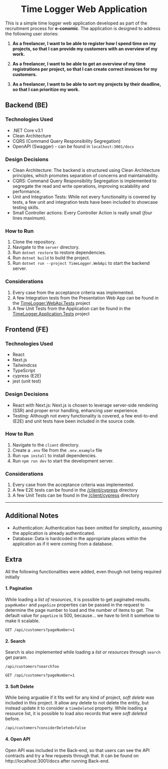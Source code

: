 <p align="center">
  <h1 align="center">Time Logger Web Application</h1>
</p>



This is a simple time logger web application developed as part of the recruitment process for **e-conomic**. The
application is designed to address the following user stories:

1. **As a freelancer, I want to be able to register how I spend time on my projects, so that I can provide my customers
   with an overview of my work.**

2. **As a freelancer, I want to be able to get an overview of my time registrations per project, so that I can create
   correct invoices for my customers.**

3. **As a freelancer, I want to be able to sort my projects by their deadline, so that I can prioritize my work.**

## Backend (BE)

### Technologies Used

- .NET Core v3.1
- Clean Architecture
- CQRS (Command Query Responsibility Segregation)
- OpenAPI (Swagger) - can be found in `localhost:3001/docs`

### Design Decisions

- Clean Architecture: The backend is structured using Clean Architecture principles, which promotes separation of
  concerns and maintainability.
- CQRS: Command Query Responsibility Segregation is implemented to segregate the read and write operations, improving
  scalability and performance.
- Unit and Integration Tests: While not every functionality is covered by tests, a few unit and integration tests have
  been included to showcase testing skills.
- Small Controller actions: Every Controller Action is really small (_four_ lines maximum).

### How to Run

1. Clone the repository.
2. Navigate to the `server` directory.
3. Run `dotnet restore` to restore dependencies.
4. Run `dotnet build` to build the project.
5. Run `dotnet run --project TimeLogger.WebApi` to start the backend server.

### Considerations

1. Every case from the acceptance criteria was implemented.
2. A few Integration tests from the Presentation Web App can be found in
   the [TimeLogger.WebApi.Tests](/server/TimeLogger.WebApi.Tests) project
3. A few Unit Tests from the Application can be found in
   the [TimeLogger.Application.Tests](/server/TimeLogger.Application.Tests) project

## Frontend (FE)

### Technologies Used

- React
- Next.js
- Tailwindcss
- TypeScript
- cypress (E2E)
- jest (unit test)

### Design Decisions

- React with Next.js: Next.js is chosen to leverage server-side rendering (SSR) and proper error handling, enhancing
  user experience.
- Testing: Although not every functionality is covered, a few end-to-end (E2E) and unit tests have been included in the
  source code.

### How to Run

1. Navigate to the `client` directory.
2. Create a `.env` file from the `.env.example` file
3. Run `npm install` to install dependencies.
4. Run `npm run dev` to start the development server.

### Considerations

1. Every case from the acceptance criteria was implemented.
2. A few E2E tests can be found in the [/client/cypress](/client/cypress) directory
3. A few Unit Tests can be found in the [/client/cypress](/client/tests) directory

---

## Additional Notes

- Authentication: Authentication has been omitted for simplicity, assuming the application is already authenticated.
- Database: Data is hardcoded in the appropriate places within the application as if it were coming from a database.

## Extra

All the following functionalities were added, even though not being required initially

#### 1. Pagination

While loading a _list of resources_, it is possible to get paginated results. `pageNumber` and `pageSize` properties can
be passed in the request to determine the page number to load and the number of items to get.
The default value for `pageSize` is 500, because... we have to limit it somehow to make it scalable.

```url
GET /api/customers?pageNumber=1
```

#### 2. Search

Search is also implemented while loading a _list or resources_ through `search` get param.

```url
/api/customers?searchfoo
```

```url
GET /api/customers?pageNumber=1
```

#### 3. Soft Delete

While being arguable if it fits well for any kind of project, _soft delete_ was included in this project.
It allow any delete to not delete the entity, but instead update it to consider a `timeDeleted` property.
While loading a resource list, it is possible to load also records that were _soft deleted_ before.

```url
/api/customers?considerDeleted=false
```

#### 4. Open API

Open API was included in the Back-end, so that users can see the API contracts and try a few requests through that.
It can be found on http://localhost:3001/docs after running Back-end.
